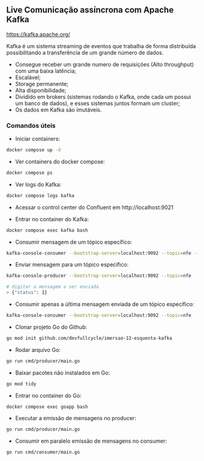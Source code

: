 ## Live Comunicação assíncrona com Apache Kafka

https://kafka.apache.org/

Kafka é um sistema streaming de eventos que trabalha de forma distribuída possibilitando a transferência de um grande número de dados.

- Consegue receber um grande numero de requisições (Alto throughput) com uma baixa latência;
- Escalável;
- Storage permanente;
- Alta disponibilidade;
- Dividido em brokers (sistemas rodando o Kafka, onde cada um possui um banco de dados), e esses sistemas juntos formam um cluster;
- Os dados em Kafka são imutáveis.

### Comandos úteis

- Iniciar containers:
````bash
docker compose up -d
````

- Ver containers do docker compose:
````bash
docker compose ps
````

- Ver logs do Kafka:
````bash
docker compose logs kafka
````

- Acessar o control center do Confluent em http://localhost:9021

- Entrar no container do Kafka:
````bash
docker compose exec kafka bash
````

- Consumir mensagem de um tópico específico:
````bash
kafka-console-consumer --bootstrap-server=localhost:9092 --topic=nfe --from-beginning
````

- Enviar mensagem para um tópico específico:
````bash
kafka-console-producer --bootstrap-server=localhost:9092 --topic=nfe

# digitar a mensagem a ser enviada
> {"status": 1}
````

- Consumir apenas a última mensagem enviada de um tópico específico:
````bash
kafka-console-consumer --bootstrap-server=localhost:9092 --topic=nfe
````

- Clonar projeto Go do Github:
````bash
go mod init github.com/devfullcycle/imersao-12-esquenta-kafka
````

- Rodar arquivo Go:
````bash
go run cmd/producer/main.go
````

- Baixar pacotes não instalados em Go:
````bash
go mod tidy
````

- Entrar no container do Go:
````bash
docker compose exec goapp bash
````

- Executar a emissão de mensagens no producer:
````bash
go run cmd/producer/main.go 
````

- Consumir em paralelo emissão de mensagens no consumer:
````bash
go run cmd/consumer/main.go 
````